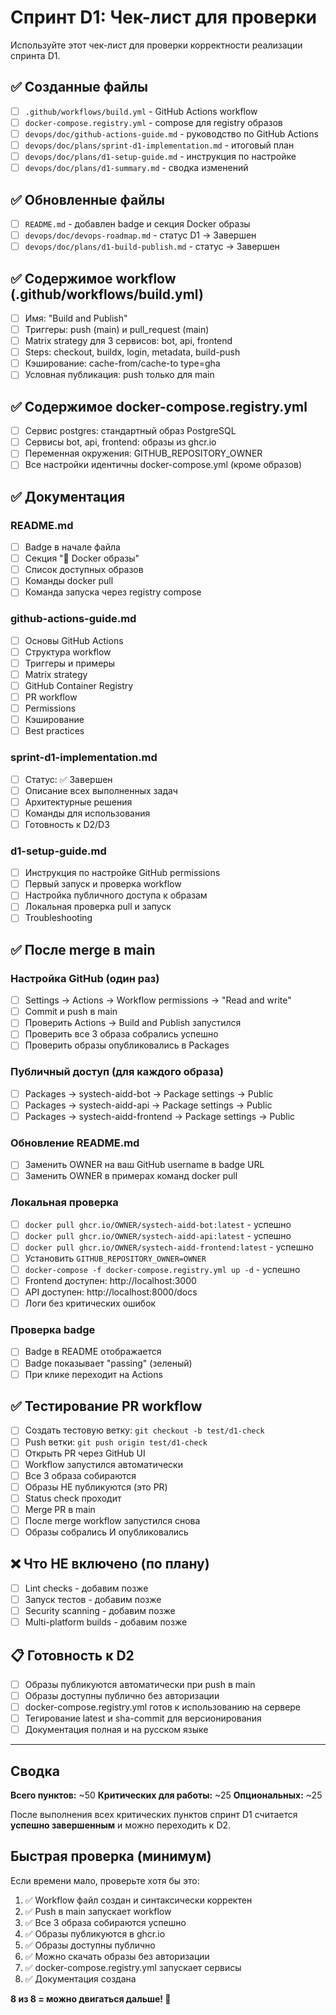 # Спринт D1: Чек-лист для проверки

Используйте этот чек-лист для проверки корректности реализации спринта D1.

## ✅ Созданные файлы

- [ ] `.github/workflows/build.yml` - GitHub Actions workflow
- [ ] `docker-compose.registry.yml` - compose для registry образов
- [ ] `devops/doc/github-actions-guide.md` - руководство по GitHub Actions
- [ ] `devops/doc/plans/sprint-d1-implementation.md` - итоговый план
- [ ] `devops/doc/plans/d1-setup-guide.md` - инструкция по настройке
- [ ] `devops/doc/plans/d1-summary.md` - сводка изменений

## ✅ Обновленные файлы

- [ ] `README.md` - добавлен badge и секция Docker образы
- [ ] `devops/doc/devops-roadmap.md` - статус D1 → Завершен
- [ ] `devops/doc/plans/d1-build-publish.md` - статус → Завершен

## ✅ Содержимое workflow (.github/workflows/build.yml)

- [ ] Имя: "Build and Publish"
- [ ] Триггеры: push (main) и pull_request (main)
- [ ] Matrix strategy для 3 сервисов: bot, api, frontend
- [ ] Steps: checkout, buildx, login, metadata, build-push
- [ ] Кэширование: cache-from/cache-to type=gha
- [ ] Условная публикация: push только для main

## ✅ Содержимое docker-compose.registry.yml

- [ ] Сервис postgres: стандартный образ PostgreSQL
- [ ] Сервисы bot, api, frontend: образы из ghcr.io
- [ ] Переменная окружения: GITHUB_REPOSITORY_OWNER
- [ ] Все настройки идентичны docker-compose.yml (кроме образов)

## ✅ Документация

### README.md
- [ ] Badge в начале файла
- [ ] Секция "🐳 Docker образы"
- [ ] Список доступных образов
- [ ] Команды docker pull
- [ ] Команда запуска через registry compose

### github-actions-guide.md
- [ ] Основы GitHub Actions
- [ ] Структура workflow
- [ ] Триггеры и примеры
- [ ] Matrix strategy
- [ ] GitHub Container Registry
- [ ] PR workflow
- [ ] Permissions
- [ ] Кэширование
- [ ] Best practices

### sprint-d1-implementation.md
- [ ] Статус: ✅ Завершен
- [ ] Описание всех выполненных задач
- [ ] Архитектурные решения
- [ ] Команды для использования
- [ ] Готовность к D2/D3

### d1-setup-guide.md
- [ ] Инструкция по настройке GitHub permissions
- [ ] Первый запуск и проверка workflow
- [ ] Настройка публичного доступа к образам
- [ ] Локальная проверка pull и запуск
- [ ] Troubleshooting

## ✅ После merge в main

### Настройка GitHub (один раз)
- [ ] Settings → Actions → Workflow permissions → "Read and write"
- [ ] Commit и push в main
- [ ] Проверить Actions → Build and Publish запустился
- [ ] Проверить все 3 образа собрались успешно
- [ ] Проверить образы опубликовались в Packages

### Публичный доступ (для каждого образа)
- [ ] Packages → systech-aidd-bot → Package settings → Public
- [ ] Packages → systech-aidd-api → Package settings → Public
- [ ] Packages → systech-aidd-frontend → Package settings → Public

### Обновление README.md
- [ ] Заменить OWNER на ваш GitHub username в badge URL
- [ ] Заменить OWNER в примерах команд docker pull

### Локальная проверка
- [ ] `docker pull ghcr.io/OWNER/systech-aidd-bot:latest` - успешно
- [ ] `docker pull ghcr.io/OWNER/systech-aidd-api:latest` - успешно
- [ ] `docker pull ghcr.io/OWNER/systech-aidd-frontend:latest` - успешно
- [ ] Установить `GITHUB_REPOSITORY_OWNER=OWNER`
- [ ] `docker-compose -f docker-compose.registry.yml up -d` - успешно
- [ ] Frontend доступен: http://localhost:3000
- [ ] API доступен: http://localhost:8000/docs
- [ ] Логи без критических ошибок

### Проверка badge
- [ ] Badge в README отображается
- [ ] Badge показывает "passing" (зеленый)
- [ ] При клике переходит на Actions

## ✅ Тестирование PR workflow

- [ ] Создать тестовую ветку: `git checkout -b test/d1-check`
- [ ] Push ветки: `git push origin test/d1-check`
- [ ] Открыть PR через GitHub UI
- [ ] Workflow запустился автоматически
- [ ] Все 3 образа собираются
- [ ] Образы НЕ публикуются (это PR)
- [ ] Status check проходит
- [ ] Merge PR в main
- [ ] После merge workflow запустился снова
- [ ] Образы собрались И опубликовались

## ❌ Что НЕ включено (по плану)

- [ ] Lint checks - добавим позже
- [ ] Запуск тестов - добавим позже
- [ ] Security scanning - добавим позже
- [ ] Multi-platform builds - добавим позже

## 📋 Готовность к D2

- [ ] Образы публикуются автоматически при push в main
- [ ] Образы доступны публично без авторизации
- [ ] docker-compose.registry.yml готов к использованию на сервере
- [ ] Тегирование latest и sha-commit для версионирования
- [ ] Документация полная и на русском языке

---

## Сводка

**Всего пунктов:** ~50
**Критических для работы:** ~25
**Опциональных:** ~25

После выполнения всех критических пунктов спринт D1 считается **успешно завершенным** и можно переходить к D2.

## Быстрая проверка (минимум)

Если времени мало, проверьте хотя бы это:

1. ✅ Workflow файл создан и синтаксически корректен
2. ✅ Push в main запускает workflow
3. ✅ Все 3 образа собираются успешно
4. ✅ Образы публикуются в ghcr.io
5. ✅ Образы доступны публично
6. ✅ Можно скачать образы без авторизации
7. ✅ docker-compose.registry.yml запускает сервисы
8. ✅ Документация создана

**8 из 8 = можно двигаться дальше! 🚀**

